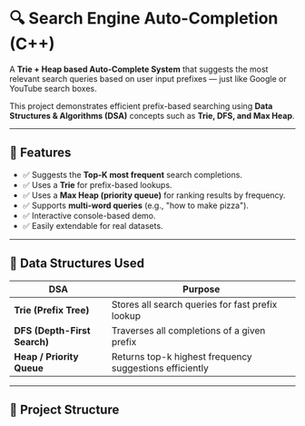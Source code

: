 # 🔍 Search Engine Auto-Completion (C++)

A **Trie + Heap based Auto-Complete System** that suggests the most relevant search queries based on user input prefixes — just like Google or YouTube search boxes.

This project demonstrates efficient prefix-based searching using **Data Structures & Algorithms (DSA)** concepts such as **Trie, DFS, and Max Heap**.

---

## 🚀 Features

- ✅ Suggests the **Top-K most frequent** search completions.
- ✅ Uses a **Trie** for prefix-based lookups.
- ✅ Uses a **Max Heap (priority queue)** for ranking results by frequency.
- ✅ Supports **multi-word queries** (e.g., "how to make pizza").
- ✅ Interactive console-based demo.
- ✅ Easily extendable for real datasets.

---

## 🧠 Data Structures Used

| DSA | Purpose |
|-----|----------|
| **Trie (Prefix Tree)** | Stores all search queries for fast prefix lookup |
| **DFS (Depth-First Search)** | Traverses all completions of a given prefix |
| **Heap / Priority Queue** | Returns top-k highest frequency suggestions efficiently |

---

## 📂 Project Structure
